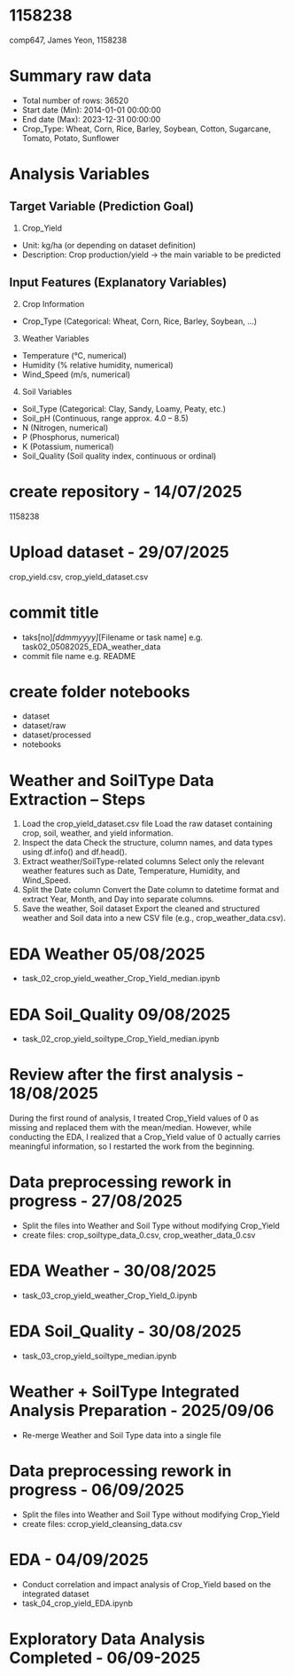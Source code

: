 # 1158238
comp647, James Yeon, 1158238

# Summary raw data
- Total number of rows: 36520
- Start date (Min): 2014-01-01 00:00:00
- End date (Max): 2023-12-31 00:00:00
- Crop_Type: Wheat, Corn, Rice, Barley, Soybean, Cotton, Sugarcane, Tomato, Potato, Sunflower

# Analysis Variables
## Target Variable (Prediction Goal)
1. Crop_Yield
- Unit: kg/ha (or depending on dataset definition)
- Description: Crop production/yield → the main variable to be predicted

## Input Features (Explanatory Variables)
2. Crop Information
- Crop_Type (Categorical: Wheat, Corn, Rice, Barley, Soybean, …)
3. Weather Variables
- Temperature (°C, numerical)
- Humidity (% relative humidity, numerical)
- Wind_Speed (m/s, numerical)
4. Soil Variables
- Soil_Type (Categorical: Clay, Sandy, Loamy, Peaty, etc.)
- Soil_pH (Continuous, range approx. 4.0 – 8.5)
- N (Nitrogen, numerical)
- P (Phosphorus, numerical)
- K (Potassium, numerical)
- Soil_Quality (Soil quality index, continuous or ordinal)

# create repository - 14/07/2025
1158238

# Upload dataset - 29/07/2025
crop_yield.csv, crop_yield_dataset.csv

# commit title
 - taks[no]_[ddmmyyyy]_[Filename or task name]
   e.g. task02_05082025_EDA_weather_data
 - commit file name
   e.g. README

# create folder notebooks
- dataset
- dataset/raw
- dataset/processed
- notebooks

# Weather and SoilType Data Extraction – Steps
1. Load the crop_yield_dataset.csv file
    Load the raw dataset containing crop, soil, weather, and yield information.
2. Inspect the data
    Check the structure, column names, and data types using df.info() and df.head().
3. Extract weather/SoilType-related columns
    Select only the relevant weather features such as Date, Temperature, Humidity, and Wind_Speed.
4. Split the Date column
    Convert the Date column to datetime format and extract Year, Month, and Day into separate columns.
5. Save the weather, Soil dataset
    Export the cleaned and structured weather and Soil data into a new CSV file (e.g., crop_weather_data.csv).

# EDA Weather 05/08/2025
 - task_02_crop_yield_weather_Crop_Yield_median.ipynb 

# EDA Soil_Quality 09/08/2025
 - task_02_crop_yield_soiltype_Crop_Yield_median.ipynb 


# Review after the first analysis - 18/08/2025
During the first round of analysis, I treated Crop_Yield values of 0 as missing and replaced them with the mean/median. However, while conducting the EDA, I realized that a Crop_Yield value of 0 actually carries meaningful information, so I restarted the work from the beginning.


# Data preprocessing rework in progress - 27/08/2025
- Split the files into Weather and Soil Type without modifying Crop_Yield
- create files: crop_soiltype_data_0.csv, crop_weather_data_0.csv

# EDA Weather - 30/08/2025
 - task_03_crop_yield_weather_Crop_Yield_0.ipynb 

# EDA Soil_Quality - 30/08/2025
 - task_03_crop_yield_soiltype_median.ipynb 


 # Weather + SoilType Integrated Analysis Preparation - 2025/09/06
- Re-merge Weather and Soil Type data into a single file  

# Data preprocessing rework in progress - 06/09/2025
- Split the files into Weather and Soil Type without modifying Crop_Yield
- create files: ccrop_yield_cleansing_data.csv

# EDA - 04/09/2025
 - Conduct correlation and impact analysis of Crop_Yield based on the integrated dataset  
 - task_04_crop_yield_EDA.ipynb

 # Exploratory Data Analysis Completed - 06/09-2025